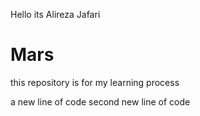 Hello its Alireza Jafari 
# Mars
this repository is for my learning process 

a new line of code
second new line of code
